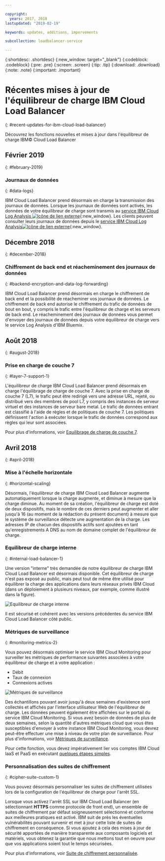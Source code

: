 ```yaml
---

copyright:
  years: 2017, 2018
lastupdated: "2019-02-19"

keywords: updates, additions, imporvements

subcollection: loadbalancer-service

---
```


{:shortdesc: .shortdesc}
{:new_window: target="_blank"}
{:codeblock: .codeblock}
{:pre: .pre}
{:screen: .screen}
{:tip: .tip}
{:download: .download}
{:note: .note}
{:important: .important}

# Récentes mises à jour de l'équilibreur de charge IBM Cloud Load Balancer
{: #recent-updates-for-ibm-cloud-load-balancer}

Découvrez les fonctions nouvelles et mises à jour dans l'équilibreur de charge IBM© Cloud Load Balancer

## Février 2019
{: #february-2019}

### Journaux de données
{: #data-logs}

IBM Cloud Load Balancer prend désormais en charge la transmission des journaux de données. Lorsque les journaux de données sont activés, les données de votre équilibreur de charge sont transmis au [service IBM Cloud Log Analysis ![Icône de lien externe](../../icons/launch-glyph.svg "Icône de lien externe")](https://console.bluemix.net/catalog/services/log-analysis){:new_window}. Les clients peuvent consulter leurs journaux de données depuis le [service IBM Cloud Log Analysis![Icône de lien externe](../../icons/launch-glyph.svg "Icône de lien externe")](https://console.bluemix.net/catalog/services/log-analysis){:new_window}.

## Décembre 2018
{: #december-2018}

### Chiffrement de back end et réacheminement des journaux de données
{: #backend-encryption-and-data-log-forwarding}

IBM Cloud Load Balancer prend désormais en charge le chiffrement de back end et la possibilité de réacheminer vos journaux de données. Le chiffrement de back end autorise le chiffrement du trafic de données de bout en bout, y compris le trafic entre l'équilibreur de charge et les serveurs de back end. Le réacheminement des journaux de données vous permet d'envoyer des journaux de données depuis votre équilibreur de charge vers le service Log Analysis d'IBM Bluemix.

## Août 2018
{: #august-2018}

### Prise en charge de couche 7
{: #layer-7-support-1}

L'équilibreur de charge IBM Cloud Load Balancer prend désormais en charge l'équilibrage de charge de couche 7. Avec la prise en charge de couche 7 (L7), le trafic peut être redirigé vers une adresse URL, rejeté, ou distribué vers des membres de pool L7, y compris des instances de serveur virtuel et des instances de serveur bare metal. Le trafic de données entrant est classifié à l'aide de règles et de politiques de couche 7. Les politiques définissent l'action à exécuter lorsque le trafic de données correspond aux règles qui leur sont associées.

Pour plus d'informations, voir [Equilibrage de charge de couche 7](/docs/infrastructure/loadbalancer-service?topic=loadbalancer-service-layer-7-load-balancing).

## Avril 2018
{: #april-2018}

### Mise à l'échelle horizontale
{: #horizontal-scaling}

Désormais, l'équilibreur de charge IBM Cloud Load Balancer augmente automatiquement lorsque la charge augmente, et diminue à mesure que la charge diminue. Au moment de sa création, l'équilibreur de charge est doté de deux dispositifs, mais le nombre de ces derniers peut augmenter et aller jusqu'à 16 (au moment de la rédaction du présent document) à mesure que le système de surveillance détecte une augmentation de la charge. Les adresses IP de chacun des dispositifs actifs sont ajoutées en tant qu'enregistrements A DNS au nom de domaine complet de l'équilibreur de charge.

### Equilibreur de charge interne
{: #internal-load-balancer-1}

Une version "interne" très demandée de notre équilibreur de charge IBM Cloud Load Balancer est désormais disponible. Cet équilibreur de charge n'est pas exposé au public, mais peut tout de même être utilisé pour équilibrer la charge des applications dans leurs réseaux privés IBM Cloud (dans un déploiement à plusieurs niveaux, par exemple, comme illustré dans la figure).

![Equilibreur de charge interne](./images/InternalLB.png)

Il est sécurisé et cohérent avec les versions précédentes du service IBM Cloud Load Balancer côté public.

### Métriques de surveillance
{: #monitoring-metrics-2}

Vous pouvez désormais optimiser le service IBM Cloud Monitoring pour surveiller les métriques de performance suivantes associées à votre équilibreur de charge et à votre application :

* Débit
* Taux de connexion
* Connexions actives

![Métriques de surveillance](./images/Metrics.png)

Des échantillons pouvant avoir jusqu'à deux semaines d'existence sont collectés et affichés par l'interface utilisateur Web de l'équilibreur de charge. Les données peuvent également être affichées sur le portail du service IBM Cloud Monitoring. Si vous avez besoin de données de plus de deux semaines, selon la quantité d'autres métriques cloud que vous êtes susceptibles d'envoyer à votre instance IBM Cloud Monitoring, vous devrez peut-être effectuer une mise à niveau de votre plan de surveillance. Pour plus d'informations, voir [Métriques de surveillance](/docs/infrastructure/loadbalancer-service?topic=loadbalancer-service-monitoring-metrics-with-ibm-cloud-load-balancer).

Pour cette fonction, vous devez impérativement lier vos comptes IBM Cloud IaaS et PaaS en exécutant [quelques étapes simples](/docs/account?topic=account-unifyingaccounts).

### Personnalisation des suites de chiffrement
{: #cipher-suite-custom-1}

Vous pouvez désormais personnaliser les suites de chiffrement utilisées lors de la configuration de l'équilibreur de charge pour l'arrêt SSL.

Lorsque vous activez l'arrêt SSL sur IBM Cloud Load Balancer (en sélectionnant **HTTPS** comme protocole de front end), un ensemble de suites de chiffrement par défaut soigneusement sélectionné et conforme aux meilleures pratiques est activé. IBM suit de près les éventuelles vulnérabilités pouvant survenir et met à jour cette liste de suites de chiffrement en conséquence. Si vous ajoutez à cela des mises à jour de sécurité apportées de manière transparente aux composants logiciels et matériels, vous obtenez la garantie que nous mettons tout en oeuvre pour que vos applications soient tout le temps sécurisées.

Pour plus d'informations, voir [Suite de chiffrement personnalisée](/docs/infrastructure/loadbalancer-service?topic=loadbalancer-service-choosing-a-preferred-cipher-suite-for-your-https-application).
